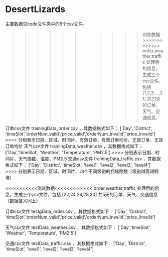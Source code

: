 # DesertLizards
主要数据见code文件夹中的6个csv文件。

>>>>>>>>>>>训练数据>>>>>>>>>>>>>
  order,weather,traffic 处理后的信息，生成三个csv文件，包括 [1,2,3,...,21] 共21天的订单、天气、交通信息。

 订单csv文件 trainingData_order.csv ，其数据格式如下：
    ['Day', 'District', 'timeSlot','orderNum_valid','price_valid','orderNum_invalid','price_invalid']
    >>>> 分别表示日期、区域、时间片、有效订单、有效订单均价、无效订单、无效订单均价
 天气csv文件 trainingData_weather.csv ，其数据格式如下：
    ['Day','timeSlot', 'Weather', 'Temperature', 'PM2.5']
     >>>> 分别表示日期、时间片、天气指数、温度、PM2.5
 交通csv文件 trainingData_traffic.csv ，其数据格式如下：
    ['Day', 'District', 'timeSlot', 'level1', 'level2', 'level3', 'level4']
    >>>> 分别表示日期、区域、时间片、四个不同级别的拥堵路数（级别越高越拥堵）
 
<<<<<<<<<<<测试数据<<<<<<<<<<<<<
  order,weather,traffic 处理后的信息，生成三个csv文件，包括 [22,24,26,28,30] 共5天的订单、天气、交通信息（数据含义同上）

 订单csv文件 testgData_order.csv ，其数据格式如下：
    ['Day', 'District', 'timeSlot','orderNum_valid','price_valid','orderNum_invalid','price_invalid']

 天气csv文件 testData_weather.csv ，其数据格式如下：
    ['Day','timeSlot', 'Weather', 'Temperature', 'PM2.5']

 交通csv文件 testData_traffic.csv ，其数据格式如下：
    ['Day', 'District', 'timeSlot', 'level1', 'level2', 'level3', 'level4']

